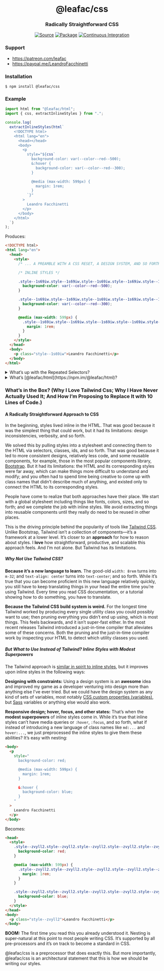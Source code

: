 <h1 align="center">@leafac/css</h1>
<h3 align="center">Radically Straightforward CSS</h3>
<p align="center">
<a href="https://github.com/leafac/css"><img src="https://img.shields.io/badge/Source---" alt="Source"></a>
<a href="https://www.npmjs.com/package/@leafac/css"><img alt="Package" src="https://badge.fury.io/js/%40leafac%2Fcss.svg"></a>
<a href="https://github.com/leafac/css/actions"><img src="https://github.com/leafac/css/workflows/.github/workflows/main.yml/badge.svg" alt="Continuous Integration"></a>
</p>

### Support

- <https://patreon.com/leafac>
- <https://paypal.me/LeandroFacchinetti>

### Installation

```console
$ npm install @leafac/css
```

### Example

```typescript
import html from "@leafac/html";
import { css, extractInlineStyles } from ".";

console.log(
  extractInlineStyles(html`
    <!DOCTYPE html>
    <html lang="en">
      <head></head>
      <body>
        <p
          style="${css`
            background-color: var(--color--red--500);
            &:hover {
              background-color: var(--color--red--300);
            }

            @media (max-width: 599px) {
              margin: 1rem;
            }
          `}"
        >
          Leandro Facchinetti
        </p>
      </body>
    </html>
  `)
);
```

Produces:

```html
<!DOCTYPE html>
<html lang="en">
  <head>
    <style>
      /* ... A PREAMBLE WITH A CSS RESET, A DESIGN SYSTEM, AND SO FORTH ... */

      /* INLINE STYLES */

      .style--1s69iw.style--1s69iw.style--1s69iw.style--1s69iw.style--1s69iw.style--1s69iw {
        background-color: var(--color--red--500);
      }

      .style--1s69iw.style--1s69iw.style--1s69iw.style--1s69iw.style--1s69iw.style--1s69iw:hover {
        background-color: var(--color--red--300);
      }

      @media (max-width: 599px) {
        .style--1s69iw.style--1s69iw.style--1s69iw.style--1s69iw.style--1s69iw.style--1s69iw {
          margin: 1rem;
        }
      }
    </style>
  </head>
  <body>
    <p class="style--1s69iw">Leandro Facchinetti</p>
  </body>
</html>
```

<details>
<summary>What’s up with the Repeated Selectors?</summary>

It’s a hack to give the selector a specificity high enough that it won’t be overwritten by most other styles.

</details>

<details>
<summary>What’s [@leafac/html](https://npm.im/@leafac/html)?</summary>

That’s my other package for Radically Straightforward HTML, which is just HTML templates embedded in JavaScript using [tagged template literals](https://developer.mozilla.org/en-US/docs/Web/JavaScript/Reference/Template_literals#tagged_templates).

</details>

### What’s in the Box? (Why I Love Tailwind Css; Why I Have Never Actually Used It; And How I’m Proposing to Replace It with 10 Lines of Code.)

#### A Radically Straightforward Approach to CSS

In the beginning, styles lived inline in the HTML. That was good because it was the simplest thing that could work, but it had its limitations: design inconsistencies, verbosity, and so forth.

We solved this by pulling styles into a stylesheet and connecting them to the HTML via selectors, classes, ids, and so forth. That was good because it led to more consistent designs, relatively less code, and some reusable components, for example, those in the most popular components library, [Bootstrap](https://getbootstrap.com). But it had its limitations: the HTML and its corresponding styles were far away, which can make things more difficult to understand and modify; and you often had to spend time being creative to come up with class names that didn’t describe much of anything, and existed only to connect the HTML to its corresponding styles.

People have come to realize that both approaches have their place. We start with a global stylesheet including things like fonts, colors, sizes, and so forth; and we complete the job with inline styles. We avoid extracting things into reusable components until they really do need to be reused in other places.

This is the driving principle behind the popularity of tools like [Tailwind CSS](https://tailwindcss.com). Unlike Bootstrap, Tailwind isn’t a collection of components—it’s a framework at a lower level. It’s closer to an **approach** for how to reason about styles. I **love** how straightforward, productive, and scalable this approach feels. And I’m not alone. But Tailwind has its limitations.

##### Why Not Use Tailwind CSS?

**Because it’s a new language to learn.** The good-old `width: 8rem` turns into `m-32`; and `text-align: center` turns into `text-center`; and so forth. While it’s true that you can become proficient in this new language relatively quickly, you still have to keep translating things in your head the entire time you’re using Tailwind. Every time you read CSS documentation, or a tutorial showing how to do something, you have to translate.

**Because the Tailwind CSS build system is weird.** For the longest time Tailwind worked by producing every single utility class you could possibly want to use; then pruning everything you didn’t end up using, which is most things. This feels backwards, and it isn’t super-fast either. In the most recent releases Tailwind introduced a just-in-time compiler that alleviates some of these concerns. Both the pruning and the just-in-time compiler work by inspecting your HTML to detect which utility classes you used.

##### But What to Use Instead of Tailwind? Inline Styles with Modest Superpowers

The Tailwind approach is [similar in spirit to inline styles](https://tailwindcss.com/docs/utility-first#why-not-just-use-inline-styles), but it improves upon inline styles in the following ways:

**Designing with constraints:** Using a design system is an **awesome** idea and improved my game as a developer venturing into design more than anything else I’ve ever tried. But we could have the design system as any kind of sets of variables, most notably [CSS custom properties (variables)](https://developer.mozilla.org/en-US/docs/Web/CSS/Using_CSS_custom_properties), but [Sass](https://sass-lang.com) variables or anything else would also work.

**Responsive design; hover, focus, and other states:** That’s when the **modest superpowers** of inline styles come in. While it’s true that inline styles can’t have media queries or `:hover`, `:focus`, and so forth, what if instead of introducing a new language of class names like `md:...` and `hover:...`, we just preprocessed the inline styles to give them these abilities? It’s easy with nesting:

```html
<body>
  <p
    style="
      background-color: red;

      @media (max-width: 599px) {
        margin: 1rem;
      }

      &:hover {
        background-color: blue;
      }
    "
  >
    Leandro Facchinetti
  </p>
</body>
```

Becomes:

```html
<head>
  <style>
    .style--zvyll2.style--zvyll2.style--zvyll2.style--zvyll2.style--zvyll2.style--zvyll2 {
      background-color: red;
    }

    @media (max-width: 599px) {
      .style--zvyll2.style--zvyll2.style--zvyll2.style--zvyll2.style--zvyll2.style--zvyll2 {
        margin: 1rem;
      }
    }

    .style--zvyll2.style--zvyll2.style--zvyll2.style--zvyll2.style--zvyll2.style--zvyll2:hover {
      background-color: blue;
    }
  </style>
</head>
<body>
  <p class="style--zvyll2">Leandro Facchinetti</p>
</body>
```

**BOOM:** The first time you read this you already understood it. Nesting is super-natural at this point to most people writing CSS. It’s supported by all pre-processors and it’s on track to become a standard in CSS.

@leafac/css is a preprocessor that does exactly this. But more importantly, @leafac/css is an architectural statement that this is how we should be writing our styles.

<!-- What else is there to love about Tailwind? The docs (including the book), and the design system -->

<!-- And sometimes in those situations extracting CSS components isn’t the right level of abstraction, because the component also has opinions on the HTML. React, for example, but we can do it much more simply. -->

<!-- Put a code example right away -->

<!--
trust your eyes

screens: don’t use a set of breakpoints, instead look at the interface, determine when it isn’t working anymore, and add a breakpoint there (also, CSS custom properties don’t work in media queries)

approach:
reset
design system
global styles (for example, font)
components for things like form inputs and buttons
inline styles everywhere else

think about styles and order them in the stylesheet inside-out


- https://tailwindcss.com/docs/utility-first#why-not-just-use-inline-styles

      // TODO: Make this possibly faster by using Rehype instead of JSDOM (though we have to benchmark to be sure…)
      //       https://developer.mozilla.org/en-US/docs/Web/CSS/Pseudo-classes
      //         https://www.npmjs.com/package/pseudo-classes
      //       https://developer.mozilla.org/en-US/docs/Web/CSS/Pseudo-elements
      //       https://github.com/postcss/postcss
      //       https://github.com/brettstimmerman/mensch
      // https://stackoverflow.com/questions/10963997/css-parser-for-javascript
      // https://github.com/CSSLint/parser-lib
      // https://github.com/NV/CSSOM
      // https://github.com/reworkcss/css
      // https://www.npmjs.com/package/cssparser
      // https://rahulnpadalkar.medium.com/css-parser-in-javascript-578eba0977e5
      // https://github.com/rahulnpadalkar/CSSParser
      // http://glazman.org/JSCSSP/

      // https://github.com/postcss/postcss-scss
      // https://github.com/postcss/postcss-js
      // https://github.com/jonathantneal/precss
      // https://github.com/postcss/postcss-nested (more installations than the one below)
      // https://github.com/jonathantneal/postcss-nesting (closer to the standard and more stars than the one above)

      // https://github.com/jsdom/cssstyle
      // https://github.com/reworkcss/css
      // https://github.com/css/csso
      // https://github.com/csstree/csstree
      // https://github.com/brettstimmerman/mensch



Use @leafac/html with [Prettier](https://prettier.io) (automatic formatting), and the Visual Studio Code extensions [Prettier - Code formatter](https://marketplace.visualstudio.com/items?itemName=esbenp.prettier-vscode) (Prettier support) and [es6-string-html](https://marketplace.visualstudio.com/items?itemName=Tobermory.es6-string-html) (syntax highlighting).


### Related Projects


### Prior Art


-->
